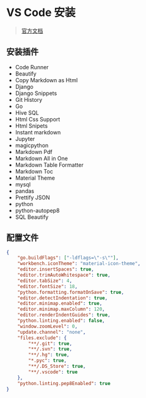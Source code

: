 # VS Code 安装

> [官方文档](https://code.visualstudio.com)

## 安装插件
- Code Runner
- Beautify
- Copy Markdown as Html
- Django
- Django Snippets
- Git History
- Go
- Hive SQL
- Html Css Support
- Html Snipets
- Instant markdown
- Jupyter
- magicpython
- Markdown Pdf
- Markdown All in One
- Markdown Table Formatter
- Markdown Toc
- Material Theme
- mysql
- pandas
- Prettify JSON
- python
- python-autopep8
- SQL Beautify

## 配置文件
```json
{
    "go.buildFlags": ["-ldflags=\"-s\""],
    "workbench.iconTheme": "material-icon-theme",
    "editor.insertSpaces": true,
    "editor.trimAutoWhitespace": true,
    "editor.tabSize": 4,
    "editor.fontSize": 18,
    "python.formatting.formatOnSave": true,
    "editor.detectIndentation": true,
    "editor.minimap.enabled": true,
    "editor.minimap.maxColumn": 120,
    "editor.renderIndentGuides": true,
    "python.linting.enabled": false,
    "window.zoomLevel": 0,
    "update.channel": "none",
    "files.exclude": {
        "**/.git": true,
        "**/.svn": true,
        "**/.hg": true,
        "*.pyc": true,
        "**/.DS_Store": true,
        "**/.vscode": true
    },
    "python.linting.pep8Enabled": true
}
```
